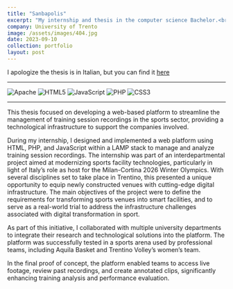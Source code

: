 ```yaml
---
title: "Sanbapolis"
excerpt: "My internship and thesis in the computer science Bachelor.<br/>"
company: University of Trento
image: /assets/images/404.jpg
date: 2023-09-10
collection: portfolio
layout: post
---
```


I apologize the thesis is in Italian, but you can find it [here](https://dariotortorici.github.io/assets/documents/sanbapolis.pdf)

---

![Apache](https://img.shields.io/badge/apache-%23D42029.svg?style=flat&logo=apache&logoColor=white) ![HTML5](https://img.shields.io/badge/html5-%23E34F26.svg?style=flat&logo=html5&logoColor=white) ![JavaScript](https://img.shields.io/badge/javascript-%23323330.svg?style=flat&logo=javascript&logoColor=%23F7DF1E) ![PHP](https://img.shields.io/badge/php-%23777BB4.svg?style=flat&logo=php&logoColor=white) ![CSS3](https://img.shields.io/badge/css3-%231572B6.svg?style=flat&logo=css3&logoColor=white)

---

This thesis focused on developing a web-based platform to streamline the management of training session recordings in the sports sector, providing a technological infrastructure to support the companies involved.  

During my internship, I designed and implemented a web platform using HTML, PHP, and JavaScript within a LAMP stack to manage and analyze training session recordings.
The internship was part of an interdepartmental project aimed at modernizing sports facility technologies, particularly in light of Italy’s role as host for the Milan-Cortina 2026 Winter Olympics. With several disciplines set to take place in Trentino, this presented a unique opportunity to equip newly constructed venues with cutting-edge digital infrastructure.
The main objectives of the project were to define the requirements for transforming sports venues into smart facilities, and to serve as a real-world trial to address the infrastructure challenges associated with digital transformation in sport.

As part of this initiative, I collaborated with multiple university departments to integrate their research and technological solutions into the platform. The platform was successfully tested in a sports arena used by professional teams, including Aquila Basket and Trentino Volley’s women’s team.  

In the final proof of concept, the platform enabled teams to access live footage, review past recordings, and create annotated clips, significantly enhancing training analysis and performance evaluation.
